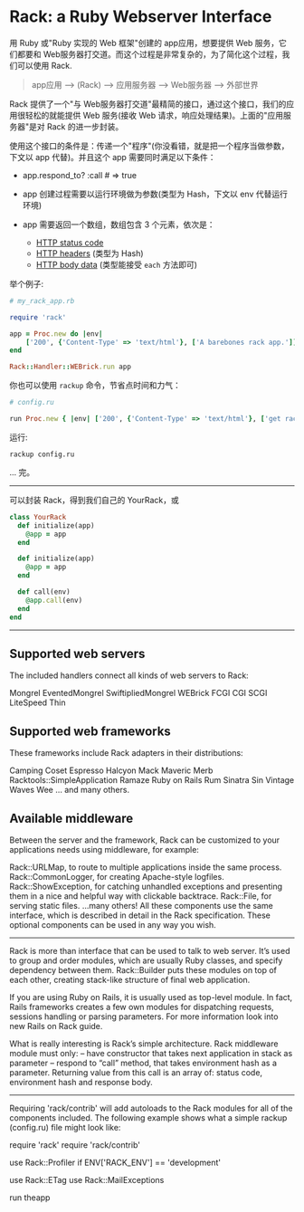 # Rack: a Ruby Webserver Interface

用 Ruby 或"Ruby 实现的 Web 框架"创建的 app应用，想要提供 Web 服务，它们都要和 Web服务器打交道。而这个过程是非常复杂的，为了简化这个过程，我们可以使用 Rack.

> app应用 --> (Rack) --> 应用服务器 --> Web服务器 --> 外部世界

Rack 提供了一个"与 Web服务器打交道"最精简的接口，通过这个接口，我们的应用很轻松的就能提供 Web 服务(接收 Web 请求，响应处理结果)。上面的"应用服务器"是对 Rack 的进一步封装。

使用这个接口的条件是：传递一个"程序"(你没看错，就是把一个程序当做参数，下文以 app 代替)。并且这个 app 需要同时满足以下条件：

- app.respond_to? :call # => true
- app 创建过程需要以运行环境做为参数(类型为 Hash，下文以 env 代替运行环境)
- app 需要返回一个数组，数组包含 3 个元素，依次是：

  - [HTTP status code](http://en.wikipedia.org/wiki/List_of_HTTP_status_codes)
  - [HTTP headers](http://en.wikipedia.org/wiki/List_of_HTTP_headers) (类型为 Hash)
  - [HTTP body data](http://en.wikipedia.org/wiki/HTTP_body_data) (类型能接受 `each` 方法即可)

举个例子:

```ruby
# my_rack_app.rb

require 'rack'

app = Proc.new do |env|
    ['200', {'Content-Type' => 'text/html'}, ['A barebones rack app.']]
end

Rack::Handler::WEBrick.run app
```

你也可以使用 `rackup` 命令，节省点时间和力气：

```ruby
# config.ru

run Proc.new { |env| ['200', {'Content-Type' => 'text/html'}, ['get rack\'d']] }
```

运行:

`rackup config.ru`

... 完。

---

可以封装 Rack，得到我们自己的 YourRack，或

```ruby
class YourRack
  def initialize(app)
    @app = app
  end

  def initialize(app)
    @app = app
  end

  def call(env)
    @app.call(env)
  end
end
```

---

## Supported web servers

The included handlers connect all kinds of web servers to Rack:

Mongrel
EventedMongrel
SwiftipliedMongrel
WEBrick
FCGI
CGI
SCGI
LiteSpeed
Thin

## Supported web frameworks

These frameworks include Rack adapters in their distributions:

Camping
Coset
Espresso
Halcyon
Mack
Maveric
Merb
Racktools::SimpleApplication
Ramaze
Ruby on Rails
Rum
Sinatra
Sin
Vintage
Waves
Wee
… and many others.

## Available middleware

Between the server and the framework, Rack can be customized to your applications needs using middleware, for example:

Rack::URLMap, to route to multiple applications inside the same process.
Rack::CommonLogger, for creating Apache-style logfiles.
Rack::ShowException, for catching unhandled exceptions and presenting them in a nice and helpful way with clickable backtrace.
Rack::File, for serving static files.
…many others!
All these components use the same interface, which is described in detail in the Rack specification. These optional components can be used in any way you wish.

---

Rack is more than interface that can be used to talk to web server. It’s used to group and order modules, which are usually Ruby classes, and specify dependency between them. Rack::Builder puts these modules on top of each other, creating stack-like structure of final web application.

If you are using Ruby on Rails, it is usually used as top-level module. In fact, Rails frameworks creates a few own modules for dispatching requests, sessions handling or parsing parameters. For more information look into new Rails on Rack guide.

What is really interesting is Rack’s simple architecture. Rack middleware module must only: – have constructor that takes next application in stack as parameter – respond to “call” method, that takes environment hash as a parameter. Returning value from this call is an array of: status code, environment hash and response body.

---

Requiring 'rack/contrib' will add autoloads to the Rack modules for all of the components included. The following example shows what a simple rackup (config.ru) file might look like:

require 'rack'
require 'rack/contrib'

use Rack::Profiler if ENV['RACK_ENV'] == 'development'

use Rack::ETag
use Rack::MailExceptions

run theapp